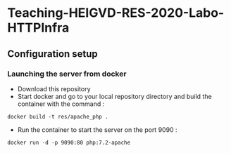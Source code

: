 # Teaching-HEIGVD-RES-2020-Labo-HTTPInfra

## Configuration setup 

### Launching the server from docker

* Download this repository
* Start docker and go to your local repository directory and build the container with the command : 
```
docker build -t res/apache_php .
```
* Run the container to start the server on the port 9090 :
```
docker run -d -p 9090:80 php:7.2-apache
```